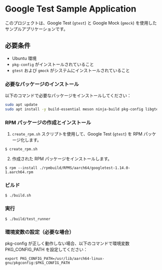 # Google Test Sample Application

このプロジェクトは、Google Test (`gtest`) と Google Mock (`gmock`) を使用したサンプルアプリケーションです。

## 必要条件
- Ubuntu 環境
- `pkg-config` がインストールされていること
- `gtest` および `gmock` がシステムにインストールされていること

### 必要なパッケージのインストール
以下のコマンドで必要なパッケージをインストールしてください：

```bash
sudo apt update
sudo apt install -y build-essential meson ninja-build pkg-config libgtest-dev libgmock-dev
```

### RPM パッケージの作成とインストール

1. `create_rpm.sh` スクリプトを使用して、Google Test (`gtest`) を RPM パッケージ化します。

```
$ create_rpm.sh
```

2. 作成された RPM パッケージをインストールします。
```
$ rpm --install ./rpmbuild/RPMS/aarch64/googletest-1.14.0-1.aarch64.rpm
```

### ビルド
```
$ ./build.sh
```

### 実行
```
$ ./build/test_runner
```

### 環境変数の設定（必要な場合）
pkg-config が正しく動作しない場合、以下のコマンドで環境変数 PKG_CONFIG_PATH を設定してください：

```
export PKG_CONFIG_PATH=/usr/lib/aarch64-linux-gnu/pkgconfig:$PKG_CONFIG_PATH
```
